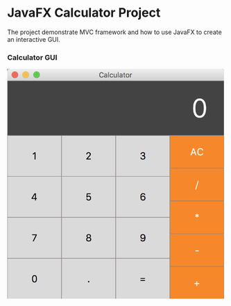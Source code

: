 <h1> JavaFX Calculator Project </h1>

The project demonstrate MVC framework and how to use JavaFX to create an interactive GUI.


<h3> Calculator GUI </h3>

<img src="/Calculator_gui.png"  width="500" height="529" />
